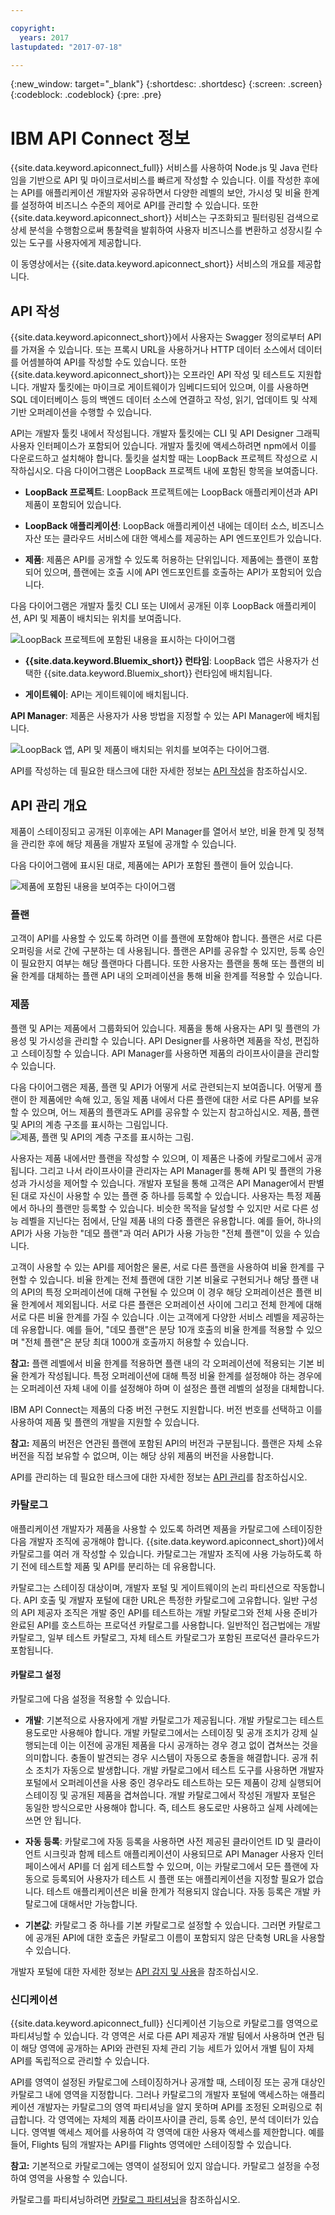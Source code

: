 ```yaml
---

copyright:
  years: 2017
lastupdated: "2017-07-18"

---
```



{:new_window: target="_blank"}
{:shortdesc: .shortdesc}
{:screen: .screen}
{:codeblock: .codeblock}
{:pre: .pre}

# IBM API Connect 정보

{{site.data.keyword.apiconnect_full}}
서비스를 사용하여 Node.js 및 Java 런타임을 기반으로 API 및 마이크로서비스를 빠르게 작성할 수 있습니다. 
이를 작성한 후에는 API를 애플리케이션 개발자와 공유하면서
다양한 레벨의 보안, 가시성 및 비율 한계를 설정하여 비즈니스 수준의 제어로 API를 관리할 수 있습니다. 또한 {{site.data.keyword.apiconnect_short}}
서비스는 구조화되고 필터링된 검색으로 상세 분석을 수행함으로써 통찰력을 발휘하여
사용자 비즈니스를 변환하고 성장시킬 수 있는 도구를 사용자에게 제공합니다. 

<object height="315" type="application/x-shockwave-flash" width="560"
data="https://www.youtube.com/v/lmxyiNMER5Y?version=3&amp;hl=en_US">
<desc>이 동영상에서는 {{site.data.keyword.apiconnect_short}} 서비스의 개요를 제공합니다.</desc>
<param name="movie" value="https://www.youtube.com/v/lmxyiNMER5Y?version=3&amp;hl=en_US"/>
<param name="allowFullScreen" value="true"/>
<param name="allowscriptaccess" value="always"/>
<param name="scale" value="noScale"/>
</object>

## API 작성

{{site.data.keyword.apiconnect_short}}에서 사용자는
Swagger 정의로부터 API를 가져올 수 있습니다. 또는 프록시 URL을 사용하거나 HTTP 데이터 소스에서 데이터를 어셈블하여
API를 작성할 수도 있습니다. 또한 {{site.data.keyword.apiconnect_short}}는
오프라인 API 작성 및 테스트도 지원합니다. 개발자 툴킷에는 마이크로 게이트웨이가 임베디드되어 있으며, 이를 사용하면
SQL 데이터베이스 등의 백엔드 데이터 소스에 연결하고 작성, 읽기, 업데이트 및 삭제 기반 오퍼레이션을
수행할 수 있습니다. 

API는 개발자 툴킷 내에서 작성됩니다. 개발자 툴킷에는 CLI 및 API Designer 그래픽 사용자 인터페이스가
포함되어 있습니다. 개발자 툴킷에 액세스하려면 npm에서 이를 다운로드하고
설치해야 합니다.
툴킷을 설치할 때는 LoopBack 프로젝트 작성으로 시작하십시오. 다음 다이어그램은
LoopBack 프로젝트 내에 포함된 항목을 보여줍니다. 

- **LoopBack 프로젝트**: LoopBack 프로젝트에는 LoopBack 애플리케이션과 API 제품이 포함되어 있습니다.

- **LoopBack 애플리케이션**: LoopBack 애플리케이션 내에는 데이터 소스, 비즈니스 자산 또는 클라우드 서비스에 대한 액세스를
제공하는 API 엔드포인트가 있습니다.

- **제품**: 제품은 API를 공개할 수 있도록 허용하는 단위입니다. 제품에는 플랜이 포함되어 있으며,
플랜에는 호출 시에 API 엔드포인트를 호출하는 API가 포함되어 있습니다. 

다음 다이어그램은 개발자 툴킷 CLI 또는 UI에서 공개된 이후
LoopBack 애플리케이션, API 및 제품이 배치되는 위치를 보여줍니다. 

<img src="images/loopback_project.png" alt="LoopBack 프로젝트에 포함된 내용을 표시하는 다이어그램"/>

- **{{site.data.keyword.Bluemix_short}} 런타임**:
LoopBack 앱은 사용자가 선택한 {{site.data.keyword.Bluemix_short}} 런타임에 배치됩니다.

- **게이트웨이**: API는 게이트웨이에 배치됩니다.

**API Manager**: 제품은 사용자가 사용 방법을 지정할 수 있는 API Manager에 배치됩니다. 

<img src="images/Deployed.png" alt="LoopBack 앱, API 및 제품이 배치되는 위치를 보여주는 다이어그램."/>

API를 작성하는 데 필요한 태스크에 대한 자세한 정보는 [API 작성](creating_apis.html)을 참조하십시오.

## API 관리 개요

제품이 스테이징되고 공개된 이후에는 API Manager를 열어서 보안, 비율 한계 및 정책을 관리한 후에 해당 제품을 개발자 포털에 공개할 수 있습니다. 

다음 다이어그램에 표시된 대로, 제품에는 API가 포함된 플랜이 들어 있습니다. 

<img src="images/Product.png" alt="제품에 포함된 내용을 보여주는 다이어그램"/>

### 플랜

고객이 API를 사용할 수 있도록 하려면 이를 플랜에 포함해야 합니다. 플랜은 서로 다른 오퍼링을 서로 간에 구분하는 데 사용됩니다. 플랜은 API를 공유할 수 있지만, 등록 승인이 필요한지 여부는 해당 플랜마다 다릅니다. 또한 사용자는 플랜을 통해 또는 플랜의 비율 한계를 대체하는 플랜 API 내의 오퍼레이션을 통해 비율 한계를 적용할 수 있습니다. 

### 제품

플랜 및 API는 제품에서 그룹화되어 있습니다. 제품을 통해 사용자는 API 및 플랜의 가용성 및 가시성을 관리할 수 있습니다. API Designer를 사용하면 제품을 작성, 편집하고 스테이징할 수 있습니다. API Manager를 사용하면 제품의 라이프사이클을 관리할 수 있습니다. 

다음 다이어그램은 제품, 플랜 및 API가 어떻게 서로 관련되는지 보여줍니다. 어떻게 플랜이 한 제품에만 속해 있고, 동일 제품 내에서 다른 플랜에 대한 서로 다른 API를 보유할 수 있으며, 어느 제품의 플랜과도 API를 공유할 수 있는지 참고하십시오. 제품, 플랜 및 API의 계층 구조를 표시하는 그림입니다. <img src="images/plan_product_hierarchy.png" alt="제품, 플랜 및 API의 계층 구조를 표시하는 그림."/>

사용자는 제품 내에서만 플랜을 작성할 수 있으며, 이 제품은 나중에 카탈로그에서 공개됩니다. 그리고 나서 라이프사이클 관리자는 API Manager를 통해 API 및 플랜의 가용성과 가시성을 제어할 수 있습니다. 개발자 포털을 통해 고객은 API Manager에서 판별된 대로 자신이 사용할 수 있는 플랜 중 하나를 등록할 수 있습니다. 사용자는 특정 제품에서 하나의 플랜만 등록할 수 있습니다. 비슷한 목적을 달성할 수 있지만
서로 다른 성능 레벨을 지닌다는 점에서, 단일 제품 내의 다중 플랜은 유용합니다. 예를 들어, 하나의 API가 사용 가능한 "데모 플랜"과 여러 API가 사용 가능한 "전체 플랜"이 있을 수 있습니다. 

고객이 사용할 수 있는 API를 제어함은 물론, 서로 다른 플랜을 사용하여 비율 한계를 구현할 수 있습니다. 비율 한계는 전체 플랜에 대한 기본 비율로 구현되거나 해당 플랜 내의 API의 특정 오퍼레이션에 대해 구현될 수 있으며 이 경우 해당 오퍼레이션은 플랜 비율 한계에서 제외됩니다. 서로 다른 플랜은 오퍼레이션 사이에 그리고 전체 한계에 대해 서로 다른 비율 한계를 가질 수 있습니다 .이는 고객에게 다양한 서비스 레벨을 제공하는 데 유용합니다. 예를 들어, "데모 플랜"은 분당 10개 호출의 비율 한계를 적용할 수 있으며 "전체 플랜"은 분당 최대 1000개 호출까지 허용할 수 있습니다. 

**참고:** 플랜 레벨에서 비율 한계를 적용하면 플랜 내의 각 오퍼레이션에 적용되는 기본 비율 한계가 작성됩니다. 특정 오퍼레이션에 대해 특정 비율 한계를 설정해야 하는 경우에는 오퍼레이션 자체 내에 이를 설정해야 하며 이 설정은 플랜 레벨의 설정을 대체합니다. 

IBM API Connect는 제품의 다중 버전 구현도 지원합니다. 버전 번호를 선택하고 이를 사용하여 제품 및 플랜의 개발을 지원할 수 있습니다. 

**참고:** 제품의 버전은 연관된 플랜에 포함된 API의 버전과 구분됩니다. 플랜은 자체 소유 버전을 직접 보유할 수 없으며, 이는 해당 상위 제품의 버전을 사용합니다. 

API를 관리하는 데 필요한 태스크에 대한 자세한 정보는 [API 관리](managing_apis.html)를 참조하십시오.

### 카탈로그

애플리케이션 개발자가 제품을 사용할 수 있도록 하려면 제품을 카탈로그에 스테이징한 다음 개발자 조직에 공개해야 합니다. {{site.data.keyword.apiconnect_short}}에서 카탈로그를 여러 개 작성할 수 있습니다. 카탈로그는 개발자 조직에 사용 가능하도록 하기 전에 테스트할 제품 및 API를 분리하는 데 유용합니다.

카탈로그는 스테이징 대상이며, 개발자 포털 및 게이트웨이의 논리 파티션으로 작동합니다. API 호출 및 개발자 포털에 대한 URL은 특정한 카탈로그에 고유합니다. 일반 구성의 API 제공자 조직은 개발 중인 API를 테스트하는 개발 카탈로그와 전체 사용 준비가 완료된 API를 호스트하는 프로덕션 카탈로그를 사용합니다. 일반적인 접근법에는 개발 카탈로그, 일부 테스트 카탈로그, 자체 테스트 카탈로그가 포함된 프로덕션 클라우드가 포함됩니다. 

#### 카탈로그 설정

카탈로그에 다음 설정을 적용할 수 있습니다. 

- **개발**: 기본적으로 사용자에게 개발 카탈로그가 제공됩니다. 개발 카탈로그는 테스트 용도로만 사용해야 합니다. 개발 카탈로그에서는 스테이징 및 공개 조치가 강제 실행되는데 이는 이전에 공개된 제품을 다시 공개하는 경우 경고 없이 겹쳐쓰는 것을 의미합니다. 충돌이 발견되는 경우 시스템이 자동으로 충돌을 해결합니다. 공개 취소 조치가 자동으로 발생합니다. 개발 카탈로그에서 테스트 도구를 사용하면 개발자 포털에서 오퍼레이션을 사용 중인 경우라도 테스트하는 모든 제품이 강제 실행되어 스테이징 및 공개된 제품을 겹쳐씁니다. 개발 카탈로그에서 작성된 개발자 포털은 동일한 방식으로만 사용해야 합니다. 즉, 테스트 용도로만 사용하고 실제 사례에는 쓰면 안 됩니다. 

- **자동 등록**: 카탈로그에 자동 등록을 사용하면 사전 제공된 클라이언트 ID 및 클라이언트 시크릿과 함께 테스트 애플리케이션이 사용되므로 API Manager 사용자 인터페이스에서 API를 더 쉽게 테스트할 수 있으며, 이는 카탈로그에서 모든 플랜에 자동으로 등록되어 사용자가 테스트 시 플랜 또는 애플리케이션을 지정할 필요가 없습니다. 테스트 애플리케이션은 비율 한계가 적용되지 않습니다. 자동 등록은 개발 카탈로그에 대해서만 가능합니다. 

- **기본값**: 카탈로그 중 하나를 기본 카탈로그로 설정할 수 있습니다. 그러면 카탈로그에 공개된 API에 대한 호출은 카탈로그 이름이 포함되지 않은 단축형 URL을 사용할 수 있습니다. 

개발자 포털에 대한 자세한 정보는 [API 감지 및 사용](https://www.ibm.com/support/knowledgecenter/en/SSFS6T/com.ibm.apic.devportal.doc/capim_devportal_overview.dita)을 참조하십시오. 

### 신디케이션

{{site.data.keyword.apiconnect_full}} 신디케이션 기능으로
카탈로그를 영역으로 파티셔닝할 수 있습니다. 각 영역은 서로 다른 API 제공자 개발 팀에서 사용하며
연관 팀이 해당 영역에 공개하는 API와 관련된 자체 관리 기능 세트가 있어서
개별 팀이 자체 API를 독립적으로
관리할 수 있습니다. 

API를 영역이 설정된 카탈로그에 스테이징하거나 공개할 때, 스테이징 또는 공개 대상인 카탈로그
내에 영역을 지정합니다. 그러나 카탈로그의 개발자 포털에 액세스하는 애플리케이션 개발자는
카탈로그의 영역 파티셔닝을 알지 못하며 API를 조정된 오퍼링으로 취급합니다.
각 영역에는 자체의 제품 라이프사이클 관리, 등록 승인, 분석 데이터가 있습니다.
영역별 액세스 제어를 사용하여 각 영역에 대한 사용자 액세스를 제한합니다.
예를 들어, Flights 팀의 개발자는 API를 Flights 영역에만
스테이징할 수 있습니다. 

**참고:** 기본적으로 카탈로그에는 영역이 설정되어 있지 않습니다. 카탈로그 설정을 수정하여
영역을 사용할 수 있습니다. 

카탈로그를 파티셔닝하려면 [카탈로그 파티셔닝](create_catalog.html#apic_spaces)을 참조하십시오.
